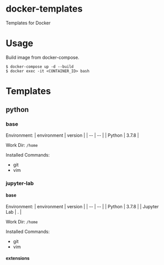 # docker-templates
Templates for Docker

# Usage
Build image from docker-compose.
```
$ docker-compose up -d --build
$ docker exec -it <CONTAINER_ID> bash
```

# Templates

## python

### base

Environment:
| environment | version |
| -- | -- |
| Python | 3.7.8 |

Work Dir: `/home`

Installed Commands:
- git
- vim

### jupyter-lab

#### base
Environment:
| environment | version |
| -- | -- |
| Python | 3.7.8 |
| Jupyter Lab | . |

Work Dir: `/home`

Installed Commands:
- git
- vim

#### extensions



